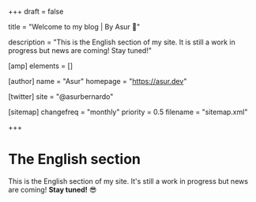 +++
draft = false

title = "Welcome to my blog | By Asur 🧐"

description = "This is the English section of my site. It is still a work in progress but news are coming! Stay tuned!"

[amp]
    elements = []

[author]
    name = "Asur"
    homepage = "https://asur.dev"

[twitter]
    site = "@asurbernardo"

[sitemap]
  changefreq = "monthly"
  priority = 0.5
  filename = "sitemap.xml"

+++

# The English section

This is the English section of my site. It's still a work in progress but news are coming! **Stay tuned!** 😎